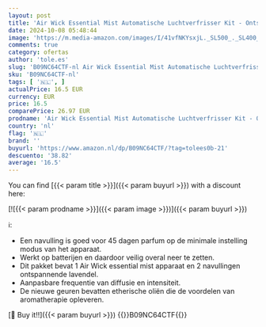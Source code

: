 ```yaml
---
layout: post
title: 'Air Wick Essential Mist Automatische Luchtverfrisser Kit - Ontspannende Lavendel - 2 Navullingen'
date: 2024-10-08 05:48:44
image: 'https://m.media-amazon.com/images/I/41vfNKYsxjL._SL500_._SL400_.jpg'
comments: true
category: ofertas
author: 'tole.es'
slug: 'B09NC64CTF-nl Air Wick Essential Mist Automatische Luchtverfrisser Kit -...'
sku: 'B09NC64CTF-nl'
tags: [ '🇳🇱', ]
actualPrice: 16.5 EUR
currency: EUR
price: 16.5
comparePrice: 26.97 EUR
prodname: 'Air Wick Essential Mist Automatische Luchtverfrisser Kit - Ontspannende Lavendel - 2 Navullingen'
country: 'nl'
flag: '🇳🇱'
brand: ''
buyurl: 'https://www.amazon.nl/dp/B09NC64CTF/?tag=tolees0b-21'
descuento: '38.82'
average: '16.5'
---
```


You can find [{{< param title >}}]({{< param buyurl >}}) with a discount here:

[![{{< param prodname >}}]({{< param image >}})]({{< param buyurl >}})

ℹ️:

- Een navulling is goed voor 45 dagen parfum op de minimale instelling modus van het apparaat.
- Werkt op batterijen en daardoor veilig overal neer te zetten.
- Dit pakket bevat 1 Air Wick essential mist apparaat en 2 navullingen ontspannende lavendel.
- Aanpasbare frequentie van diffusie en intensiteit.
- De nieuwe geuren bevatten etherische oliën die de voordelen van aromatherapie opleveren.

[🛒 Buy it!!]({{< param buyurl >}})
{{<world>}}B09NC64CTF{{</world>}}
